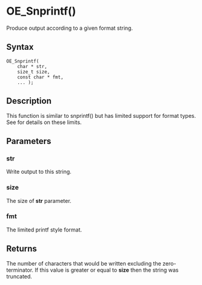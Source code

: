 # OE_Snprintf()

Produce output according to a given format string.

## Syntax

    OE_Snprintf(
        char * str,
        size_t size,
        const char * fmt,
        ... );
## Description 

This function is similar to snprintf() but has limited support for format types. See  for details on these limits.



## Parameters

### str

Write output to this string.

### size

The size of **str** parameter.

### fmt

The limited printf style format.

## Returns

The number of characters that would be written excluding the zero-terminator. If this value is greater or equal to **size**  then the string was truncated.

